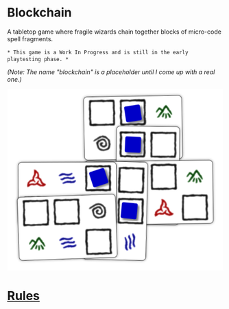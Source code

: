 # Blockchain

A tabletop game where fragile wizards chain together blocks of micro-code spell fragments.

```
* This game is a Work In Progress and is still in the early playtesting phase. *
```
_(Note: The name "blockchain" is a placeholder until
I come up with a real one.)_

![Sample card layout](img/cards-intro.png)

# [Rules](docs/rules.md)

